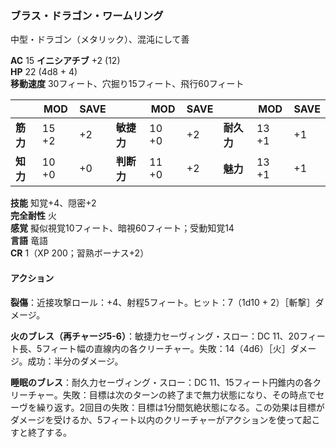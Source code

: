 ### ブラス・ドラゴン・ワームリング
中型・ドラゴン（メタリック）、混沌にして善

**AC** 15 **イニシアチブ** +2 (12)  
**HP** 22 (4d8 + 4)  
**移動速度** 30フィート、穴掘り15フィート、飛行60フィート

|      | MOD | SAVE |      | MOD | SAVE |      | MOD | SAVE |
|------|-----|------|------|-----|------|------|-----|------|
| **筋力** | 15 +2 | +2 | **敏捷力** | 10 +0 | +2 | **耐久力** | 13 +1 | +1 |
| **知力** | 10 +0 | +0 | **判断力** | 11 +0 | +2 | **魅力** | 13 +1 | +1 |

**技能** 知覚+4、隠密+2  
**完全耐性** 火  
**感覚** 擬似視覚10フィート、暗視60フィート；受動知覚14  
**言語** 竜語  
**CR** 1（XP 200；習熟ボーナス+2）

#### アクション

**裂傷**：近接攻撃ロール：+4、射程5フィート。ヒット：7（1d10 + 2）［斬撃］ダメージ。

**火のブレス（再チャージ5-6）**：敏捷力セーヴィング・スロー：DC 11、20フィート長、5フィート幅の直線内の各クリーチャー。失敗：14（4d6）［火］ダメージ。成功：半分のダメージ。

**睡眠のブレス**：耐久力セーヴィング・スロー：DC 11、15フィート円錐内の各クリーチャー。失敗：目標は次のターンの終了まで無力状態になり、その時点でセーヴを繰り返す。2回目の失敗：目標は1分間気絶状態になる。この効果は目標がダメージを受けるか、5フィート以内のクリーチャーがアクションを使って起こすと終了する。